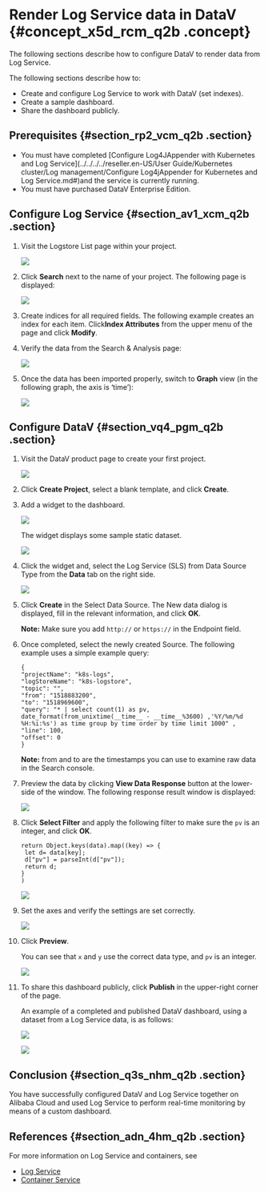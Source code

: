 # Render Log Service data in DataV {#concept_x5d_rcm_q2b .concept}

The following sections describe how to configure DataV to render data from Log Service.

The following sections describe how to:

-   Create and configure Log Service to work with DataV \(set indexes\).
-   Create a sample dashboard.
-   Share the dashboard publicly.

## Prerequisites {#section_rp2_vcm_q2b .section}

-   You must have completed [Configure Log4JAppender with Kubernetes and Log Service](../../../../reseller.en-US/User Guide/Kubernetes cluster/Log management/Configure Log4jAppender for Kubernetes and Log Service.md#)and the service is currently running.
-   You must have purchased DataV Enterprise Edition.

## Configure Log Service {#section_av1_xcm_q2b .section}

1.  Visit the Logstore List page within your project.

    ![](http://static-aliyun-doc.oss-cn-hangzhou.aliyuncs.com/assets/img/16936/15627405088038_en-US.png)

2.  Click **Search** next to the name of your project. The following page is displayed:

    ![](http://static-aliyun-doc.oss-cn-hangzhou.aliyuncs.com/assets/img/16936/15627405088039_en-US.png)

3.  Create indices for all required fields. The following example creates an index for each item. Click**Index Attributes** from the upper menu of the page and click **Modify**.
4.  Verify the data from the Search & Analysis page:

    ![](http://static-aliyun-doc.oss-cn-hangzhou.aliyuncs.com/assets/img/16936/15627405098041_en-US.png)

5.  Once the data has been imported properly, switch to **Graph** view \(in the following graph, the axis is ‘time’\):

    ![](http://static-aliyun-doc.oss-cn-hangzhou.aliyuncs.com/assets/img/16936/15627405098042_en-US.png)


## Configure DataV {#section_vq4_pgm_q2b .section}

1.  Visit the DataV product page to create your first project.

    ![](http://static-aliyun-doc.oss-cn-hangzhou.aliyuncs.com/assets/img/16936/15627405098043_en-US.png)

2.  Click **Create Project**, select a blank template, and click **Create**.
3.  Add a widget to the dashboard.

    ![](http://static-aliyun-doc.oss-cn-hangzhou.aliyuncs.com/assets/img/16936/15627405108045_en-US.png)

    The widget displays some sample static dataset.

    ![](http://static-aliyun-doc.oss-cn-hangzhou.aliyuncs.com/assets/img/16936/15627405108046_en-US.png)

4.  Click the widget and, select the Log Service \(SLS\) from Data Source Type from the **Data** tab on the right side.

    ![](http://static-aliyun-doc.oss-cn-hangzhou.aliyuncs.com/assets/img/16936/15627405108047_en-US.png)

5.  Click **Create** in the Select Data Source. The New data dialog is displayed, fill in the relevant information, and click **OK**.

    **Note:** Make sure you add `http://` or `https://` in the Endpoint field.

6.  Once completed, select the newly created Source. The following example uses a simple example query:

    ```
    {
    "projectName": "k8s-logs",
    "logStoreName": "k8s-logstore",
    "topic": "",
    "from": "1518883200",
    "to": "1518969600",
    "query": "* | select count(1) as pv, date_format(from_unixtime(__time__ - __time__%3600) ,'%Y/%m/%d %H:%i:%s') as time group by time order by time limit 1000" ,
    "line": 100,
    "offset": 0
    }
    ```

    **Note:** from and to are the timestamps you can use to examine raw data in the Search console.

7.  Preview the data by clicking **View Data Response** button at the lower-side of the window. The following response result window is displayed:

    ![](http://static-aliyun-doc.oss-cn-hangzhou.aliyuncs.com/assets/img/16936/15627405108049_en-US.png)

8.  Click **Select Filter** and apply the following filter to make sure the `pv` is an integer, and click **OK**.

    ```
    return Object.keys(data).map((key) => {
     let d= data[key];
     d["pv"] = parseInt(d["pv"]);
     return d;
    }
    )
    ```

    ![](http://static-aliyun-doc.oss-cn-hangzhou.aliyuncs.com/assets/img/16936/15627405108050_en-US.png)

9.  Set the axes and verify the settings are set correctly.

    ![](http://static-aliyun-doc.oss-cn-hangzhou.aliyuncs.com/assets/img/16936/15627405118052_en-US.png)

10. Click **Preview**.

    You can see that `x` and `y` use the correct data type, and `pv` is an integer.

    ![](http://static-aliyun-doc.oss-cn-hangzhou.aliyuncs.com/assets/img/16936/15627405118054_en-US.png)

11. To share this dashboard publicly, click **Publish** in the upper-right corner of the page.

    An example of a completed and published DataV dashboard, using a dataset from a Log Service data, is as follows:

    ![](http://static-aliyun-doc.oss-cn-hangzhou.aliyuncs.com/assets/img/16936/15627405118056_en-US.png)

    ![](http://static-aliyun-doc.oss-cn-hangzhou.aliyuncs.com/assets/img/16936/15627405128057_en-US.png)


## Conclusion {#section_q3s_nhm_q2b .section}

You have successfully configured DataV and Log Service together on Alibaba Cloud and used Log Service to perform real-time monitoring by means of a custom dashboard.

## References {#section_adn_4hm_q2b .section}

For more information on Log Service and containers, see

-   [Log Service](https://partners-intl.console.aliyun.com/#/log-service)
-   [Container Service](https://partners-intl.console.aliyun.com/#/container-service)

